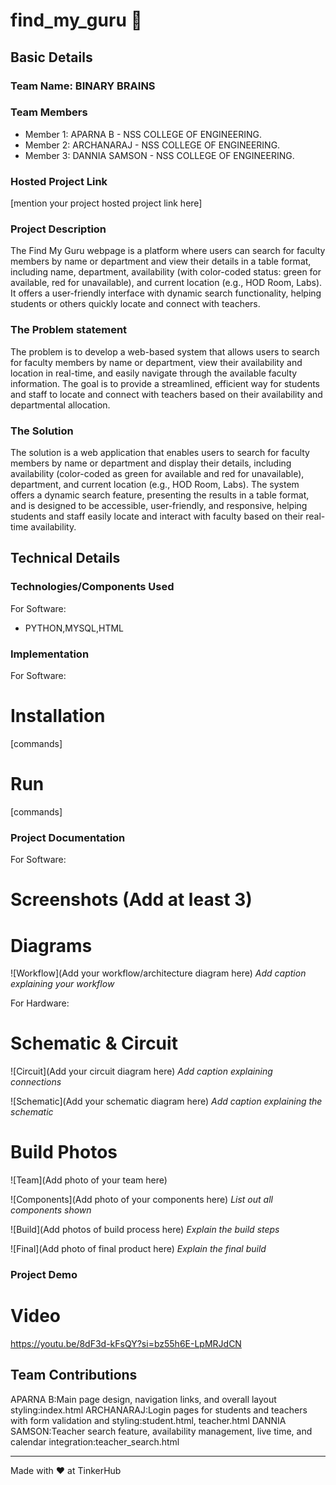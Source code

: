 # find_my_guru 🎯


## Basic Details
### Team Name: BINARY BRAINS


### Team Members
- Member 1: APARNA B - NSS COLLEGE OF ENGINEERING.
- Member 2: ARCHANARAJ -  NSS COLLEGE OF ENGINEERING.
- Member 3: DANNIA SAMSON - NSS COLLEGE OF ENGINEERING.

### Hosted Project Link
[mention your project hosted project link here]

### Project Description
The Find My Guru webpage is a platform where users can search for faculty members by name or department and view their details in a table format, including name, department, availability (with color-coded status: green for available, red for unavailable), and current location (e.g., HOD Room, Labs). It offers a user-friendly interface with dynamic search functionality, helping students or others quickly locate and connect with teachers.

### The Problem statement
The problem is to develop a web-based system that allows users to search for faculty members by name or department, view their availability and location in real-time, and easily navigate through the available faculty information. The goal is to provide a streamlined, efficient way for students and staff to locate and connect with teachers based on their availability and departmental allocation.

### The Solution
The solution is a web application that enables users to search for faculty members by name or department and display their details, including availability (color-coded as green for available and red for unavailable), department, and current location (e.g., HOD Room, Labs). The system offers a dynamic search feature, presenting the results in a table format, and is designed to be accessible, user-friendly, and responsive, helping students and staff easily locate and interact with faculty based on their real-time availability.

## Technical Details

### Technologies/Components Used
For Software:
- PYTHON,MYSQL,HTML

### Implementation
For Software:
# Installation
[commands]

# Run
[commands]

### Project Documentation
For Software:

# Screenshots (Add at least 3)



# Diagrams
![Workflow](Add your workflow/architecture diagram here)
*Add caption explaining your workflow*

For Hardware:

# Schematic & Circuit
![Circuit](Add your circuit diagram here)
*Add caption explaining connections*

![Schematic](Add your schematic diagram here)
*Add caption explaining the schematic*

# Build Photos
![Team](Add photo of your team here)


![Components](Add photo of your components here)
*List out all components shown*

![Build](Add photos of build process here)
*Explain the build steps*

![Final](Add photo of final product here)
*Explain the final build*

### Project Demo
# Video
https://youtu.be/8dF3d-kFsQY?si=bz55h6E-LpMRJdCN
## Team Contributions
APARNA B:Main page design, navigation links, and overall layout styling:index.html
ARCHANARAJ:Login pages for students and teachers with form validation and styling:student.html, teacher.html
DANNIA SAMSON:Teacher search feature, availability management, live time, and calendar integration:teacher_search.html

---
Made with ❤️ at TinkerHub
